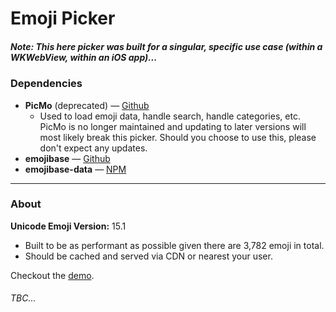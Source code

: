 # Emoji Picker

##### **Note:** This here picker was built for a singular, specific use case (within a WKWebView, within an iOS app)...

### Dependencies

* **PicMo** (deprecated) — [Github](https://github.com/joeattardi/picmo)
  * Used to load emoji data, handle search, handle categories, etc. PicMo is no longer maintained and updating to later versions will most likely break this picker. Should you choose to use this, please don't expect any updates.
* **emojibase** — [Github](https://github.com/milesj/emojibase)
* **emojibase-data** — [NPM](https://www.npmjs.com/package/emojibase-data)

---

### About

**Unicode Emoji Version:** 15.1

* Built to be as performant as possible given there are 3,782 emoji in total.
* Should be cached and served via CDN or nearest your user.

Checkout the [demo](https://designbymind.com/lab/emojipicker).

###### *TBC...*
